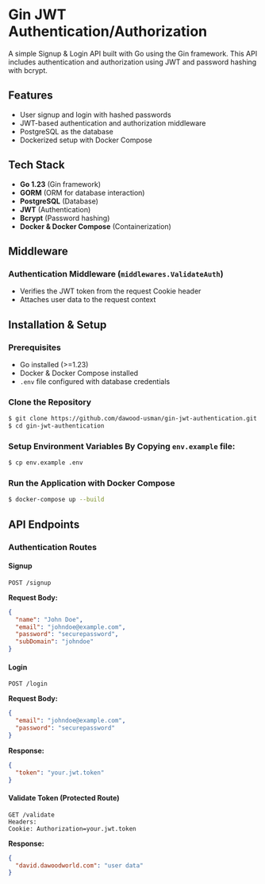 # Gin JWT Authentication/Authorization

A simple Signup & Login API built with Go using the Gin framework. This API includes authentication and authorization using JWT and password hashing with bcrypt.

## Features
- User signup and login with hashed passwords
- JWT-based authentication and authorization middleware
- PostgreSQL as the database
- Dockerized setup with Docker Compose

## Tech Stack
- **Go 1.23** (Gin framework)
- **GORM** (ORM for database interaction)
- **PostgreSQL** (Database)
- **JWT** (Authentication)
- **Bcrypt** (Password hashing)
- **Docker & Docker Compose** (Containerization)

## Middleware
### Authentication Middleware (`middlewares.ValidateAuth`)
- Verifies the JWT token from the request Cookie header
- Attaches user data to the request context

## Installation & Setup

### Prerequisites
- Go installed (>=1.23)
- Docker & Docker Compose installed
- `.env` file configured with database credentials

### Clone the Repository
```sh
$ git clone https://github.com/dawood-usman/gin-jwt-authentication.git
$ cd gin-jwt-authentication
```

### Setup Environment Variables By Copying `env.example` file:
   ```sh
$ cp env.example .env
```

### Run the Application with Docker Compose
```sh
$ docker-compose up --build
```

## API Endpoints

### Authentication Routes
#### Signup
```http
POST /signup
```
**Request Body:**
```json
{
  "name": "John Doe",
  "email": "johndoe@example.com",
  "password": "securepassword",
  "subDomain": "johndoe"
}
```

#### Login
```http
POST /login
```
**Request Body:**
```json
{
  "email": "johndoe@example.com",
  "password": "securepassword"
}
```
**Response:**
```json
{
  "token": "your.jwt.token"
}
```

#### Validate Token (Protected Route)
```http
GET /validate
Headers:
Cookie: Authorization=your.jwt.token
```

**Response:**
```json
{
  "david.dawoodworld.com": "user data"
}
```

